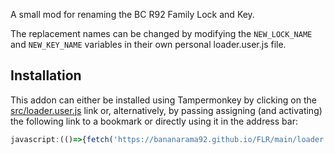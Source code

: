 A small mod for renaming the BC R92 Family Lock and Key.

The replacement names can be changed by modifying the `NEW_LOCK_NAME` and `NEW_KEY_NAME` variables in their own personal loader.user.js file.

## Installation
This addon can either be installed using Tampermonkey by clicking on the [src/loader.user.js](https://github.com/bananarama92/FLR/raw/main/src/loader.user.js) link or, alternatively, by passing assigning (and activating) the following link to a bookmark or directly using it in the address bar:

```js
javascript:(()=>{fetch('https://bananarama92.github.io/FLR/main/loader.user.js').then(r=>r.text()).then(r=>eval(r));})();
```
